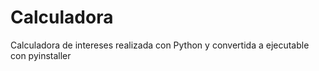 # Calculadora

Calculadora de intereses realizada con Python y convertida a ejecutable con pyinstaller
